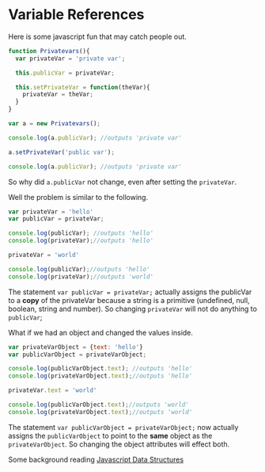 # Variable References

Here is some javascript fun that may catch people out.

```javascript
function Privatevars(){
  var privateVar = 'private var';

  this.publicVar = privateVar;

  this.setPrivateVar = function(theVar){
    privateVar = theVar;
  }
}

var a = new Privatevars();

console.log(a.publicVar); //outputs 'private var'

a.setPrivateVar('public var');

console.log(a.publicVar); //outputs 'private var'

```

So why did `a.publicVar` not change, even after setting the `privateVar`.

Well the problem is similar to the following.

```javascript
var privateVar = 'hello'
var publicVar = privateVar;

console.log(publicVar); //outputs 'hello'
console.log(privateVar);//outputs 'hello'

privateVar = 'world'

console.log(publicVar);//outputs 'hello'
console.log(privateVar);//outputs 'world'
```
The statement `var publicVar = privateVar;` actually assigns the publicVar to a **copy** of the privateVar because a string is a primitive (undefined, null, boolean, string and number).  So changing `privateVar` will not do anything to `publicVar`;


What if we had an object and changed the values inside.
```javascript
var privateVarObject = {text: 'hello'}
var publicVarObject = privateVarObject;

console.log(publicVarObject.text); //outputs 'hello'
console.log(privateVarObject.text);//outputs 'hello'

privateVar.text = 'world'

console.log(publicVarObject.text);//outputs 'world'
console.log(privateVarObject.text);//outputs 'world'
```
The statement `var publicVarObject = privateVarObject;` now actually assigns the `publicVarObject` to point to the **same** object as the `privateVarObject`.  So changing the object attributes will effect both.


Some background reading [Javascript Data Structures ](https://developer.mozilla.org/en-US/docs/Web/JavaScript/Data_structures)
